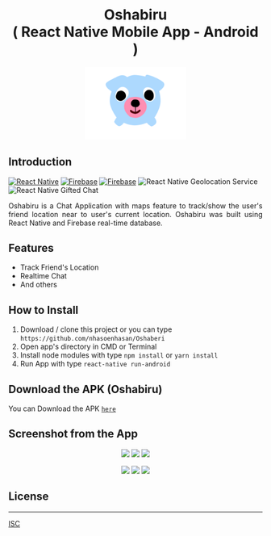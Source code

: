 <h1 align="center">Oshabiru<br>( React Native Mobile App - Android )</h1>

<p align="center">
  <img src="screenshot/LogoOshaburi.png" width="200"/>
</p>

## Introduction

[![React Native](https://img.shields.io/badge/react%20native-v0.61.4-blue)](https://facebook.github.io/react-native/)
[![Firebase](https://img.shields.io/badge/firebase-v7.3.0-orange)](https://firebase.google.com/?gclid=EAIaIQobChMI2qeqx_3C4wIVTiUrCh0i0QGfEAAYASAAEgIPNfD_BwE)
[![Firebase](https://img.shields.io/badge/React%20Native%20Maps-0.26.1-green.svg?style=rounded-square)](https://github.com/react-native-community/react-native-maps)
![React Native Geolocation Service](https://img.shields.io/badge/react%20native%20geolocation%20service-v3.1.0-brightgreen)
![React Native Gifted Chat](https://img.shields.io/badge/react%20native%20gifted%20chat-v0.11.3-yellowgreen)

<p align='justify'>Oshabiru is a Chat Application with maps feature to track/show the user's friend location near to user's current location. Oshabiru was built using React Native and Firebase real-time database.</p>

## Features
* Track Friend's Location
* Realtime Chat
* And others

## How to Install
1. Download / clone this project or you can type `https://github.com/nhasoenhasan/Oshaberi`
2. Open app's directory in CMD or Terminal
3. Install node modules with type `npm install` or `yarn install`
4. Run App with type `react-native run-android`

## Download the APK (Oshabiru)
You can Download the APK [`here`](https://drive.google.com/drive/folders/1iGlYjoSAnB0DwigOpWpgvdKQu0M9Eklb?usp=sharing)

## Screenshot from the App
<p align='center'>
  <span>
      <image width="200" src="screenshot/Signin.png" />
      <image width="200" src="screenshot/Register.png" />
      <image width="200" src="screenshot/Profile.png" /> 
  </span>
</p>
<p align='center'>
  <span>
      <image width="200" src="screenshot/Friends.png" />
      <image width="200" src="screenshot/Chat.png" />
      <image width="200" src="screenshot/Maps.png" /> 
  </span>
</p>

## License
----
[ISC](https://en.wikipedia.org/wiki/ISC_license "ISC")
